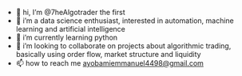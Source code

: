 - 👋 hi, I’m @7heAlgotrader the first
- 👀 i’m a data science enthusiast, interested in automation, machine learning and artificial intelligence 
- 🌱 i’m currently learning python
- 💞️ i’m looking to collaborate on projects about algorithmic trading, basically using order flow, market structure and liquidity
- 📫 how to reach me ayobamiemmanuel4498@gmail.com

<!---
7heAlgotrader/7heAlgotrader is a ✨ special ✨ repository because its `README.md` (this file) appears on your GitHub profile.
You can click the Preview link to take a look at your changes.
--->
